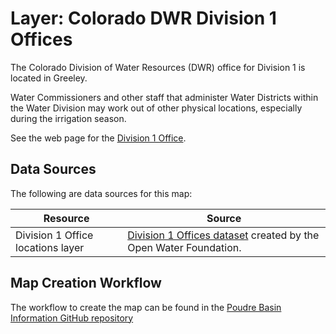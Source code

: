 # Layer: Colorado DWR Division 1 Offices

The Colorado Division of Water Resources (DWR) office for Division 1 is located in Greeley.

Water Commissioners and other staff that administer Water Districts within the Water Division
may work out of other physical locations, especially during the irrigation season.

See the web page for the [Division 1 Office](https://dwr.colorado.gov/division-offices/division-1-office).

## Data Sources

The following are data sources for this map:

| **Resource** | **Source** |
| -- | -- |
| Division 1 Office locations layer | [Division 1 Offices dataset](https://github.com/OpenWaterFoundation/owf-infomapper-poudre/tree/master/workflow/BasinEntities/Administration-CoDwrWaterDistricts/data) created by the Open Water Foundation. |

## Map Creation Workflow

The workflow to create the map can be found in the
[Poudre Basin Information GitHub repository](https://github.com/OpenWaterFoundation/owf-infomapper-poudre/tree/master/workflow/BasinEntities/Administration-CoDwrWaterDistricts)
